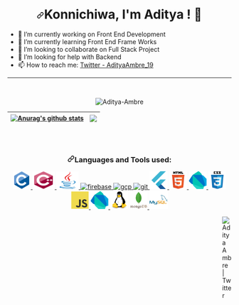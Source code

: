 <h1 align="center" dir="auto"><a id="user-content-Konnichiwa-im-aditya--" class="anchor" aria-hidden="true" href="#Konnichiwa-im-aditya--"><svg class="octicon octicon-link" viewBox="0 0 16 16" version="1.1" width="16" height="16" aria-hidden="true"><path fill-rule="evenodd" d="M7.775 3.275a.75.75 0 001.06 1.06l1.25-1.25a2 2 0 112.83 2.83l-2.5 2.5a2 2 0 01-2.83 0 .75.75 0 00-1.06 1.06 3.5 3.5 0 004.95 0l2.5-2.5a3.5 3.5 0 00-4.95-4.95l-1.25 1.25zm-4.69 9.64a2 2 0 010-2.83l2.5-2.5a2 2 0 012.83 0 .75.75 0 001.06-1.06 3.5 3.5 0 00-4.95 0l-2.5 2.5a3.5 3.5 0 004.95 4.95l1.25-1.25a.75.75 0 00-1.06-1.06l-1.25 1.25a2 2 0 01-2.83 0z"></path></svg></a>Konnichiwa, I'm Aditya ! <g-emoji class="g-emoji" alias="wave" fallback-src="https://github.githubassets.com/images/icons/emoji/unicode/1f44b.png">👋</g-emoji></h1>

- 🔭 I’m currently working on Front End Development
- 🌱 I’m currently learning Front End Frame Works
- 👯 I’m looking to collaborate on Full Stack Project
- 🤔 I’m looking for help with Backend 
- 📫 How to reach me: [Twitter - AdityaAmbre_19](https://twitter.com/AdityaAmbre_19)
<hr>
<br />

<p align="center" dir="auto"> <a target="_blank" rel="noopener noreferrer" ><img  alt="Aditya-Ambre" src="https://komarev.com/ghpvc/?username=Aditya-Ambre&amp;label=Profile%20views&amp;color=0e75b6&amp;style=flat" style="max-width: 100%;"></a> </p>

| <a href=""><img align="center" src="https://github-readme-streak-stats.herokuapp.com/?user=Aditya-Ambre&amp;%22%20alt=%22Aditya-Ambre&amp;theme=buefy&amp;" alt="Anurag's github stats" /></a> | <a href="https://github.com/anuraghazra/github-readme-stats"><img align="center" src="https://github-readme-stats.vercel.app/api/top-langs/?username=Aditya-Ambre&layout=compact&theme=buefy&hide_border=true" /></a> |
| ------------- | ------------- |


<!-- <a  target="_blank" rel="noopener noreferrer" >
  <img align="center"  src="https://github-readme-streak-stats.herokuapp.com/?user=Aditya-Ambre&amp;%22%20alt=%22Aditya-Ambre&amp;theme=buefy&amp;" style="max-width: 100%;">
</a> -->
<!---
#### Top Repositories


<a href="https://github.com/anuraghazra/github-readme-stats">
  <img align="center" src="https://github-readme-stats.vercel.app/api/pin/?username=Aditya-Ambre&repo=github-readme-stats&theme=buefy" />
</a>
<a href="https://github.com/anuraghazra/anuraghazra.github.io">
  <img align="center" src="https://github-readme-stats.vercel.app/api/pin/?username=Aditya-Ambre&repo=anuraghazra.github.io&theme=buefy" />
</a>
-->
<br />
<br />
 
<h3 align="center" dir="auto"><a id="user-content-languages-and-tools-used" class="anchor" aria-hidden="true" href="#languages-and-tools-used"><svg class="octicon octicon-link" viewBox="0 0 16 16" version="1.1" width="16" height="16" aria-hidden="true"><path fill-rule="evenodd" d="M7.775 3.275a.75.75 0 001.06 1.06l1.25-1.25a2 2 0 112.83 2.83l-2.5 2.5a2 2 0 01-2.83 0 .75.75 0 00-1.06 1.06 3.5 3.5 0 004.95 0l2.5-2.5a3.5 3.5 0 00-4.95-4.95l-1.25 1.25zm-4.69 9.64a2 2 0 010-2.83l2.5-2.5a2 2 0 012.83 0 .75.75 0 001.06-1.06 3.5 3.5 0 00-4.95 0l-2.5 2.5a3.5 3.5 0 004.95 4.95l1.25-1.25a.75.75 0 00-1.06-1.06l-1.25 1.25a2 2 0 01-2.83 0z"></path></svg></a>Languages and Tools used:</h3> 
 


<p align="center" dir="auto">  <a href="https://www.cprogramming.com/" rel="nofollow"> <img src="https://raw.githubusercontent.com/devicons/devicon/master/icons/c/c-original.svg" alt="c" width="40" height="40" style="max-width: 100%;"> </a><a href="https://www.w3schools.com/cpp/" rel="nofollow"> <img src="https://raw.githubusercontent.com/devicons/devicon/master/icons/cplusplus/cplusplus-original.svg" alt="cplusplus" width="50" height="40" style="max-width: 100%;"> </a><a href="https://www.w3schools.com/java/" rel="nofollow"> <img src="https://raw.githubusercontent.com/devicons/devicon/master/icons/java/java-original.svg" alt="java" width="50" height="40" style="max-width: 100%;"><a href="https://firebase.google.com/" rel="nofollow"> <img src="https://camo.githubusercontent.com/f95a10951b95c3e1cabbff45200a95322643e128f5e05c4cc7731a868f9fd069/68747470733a2f2f66697265626173652e676f6f676c652e636f6d2f646f776e6c6f6164732f6272616e642d67756964656c696e65732f504e472f6c6f676f2d766572746963616c2e706e67" alt="firebase" width="34" height="48" data-canonical-src="https://firebase.google.com/downloads/brand-guidelines/PNG/logo-vertical.png" style="max-width: 100%;"> </a> <a href="https://cloud.google.com" rel="nofollow"> <img src="https://camo.githubusercontent.com/582944f6627732531ce1a2e20ad43538d1896e16a5f159ea28fd137dbb8e798a/68747470733a2f2f7777772e766563746f726c6f676f2e7a6f6e652f6c6f676f732f676f6f676c655f636c6f75642f676f6f676c655f636c6f75642d69636f6e2e737667" alt="gcp" width="40" height="40" data-canonical-src="https://www.vectorlogo.zone/logos/google_cloud/google_cloud-icon.svg" style="max-width: 100%;"> </a> <a href="https://git-scm.com/" rel="nofollow"> <img src="https://camo.githubusercontent.com/fbfcb9e3dc648adc93bef37c718db16c52f617ad055a26de6dc3c21865c3321d/68747470733a2f2f7777772e766563746f726c6f676f2e7a6f6e652f6c6f676f732f6769742d73636d2f6769742d73636d2d69636f6e2e737667" alt="git" width="40" height="40" data-canonical-src="https://www.vectorlogo.zone/logos/git-scm/git-scm-icon.svg" style="max-width: 100%;"> </a> <a href="https://flutter.dev/" rel="nofollow"><img src="https://raw.githubusercontent.com/devicons/devicon/master/icons/flutter/flutter-original.svg" alt="flutter" width="40" height="40" style="max-width: 100%;"> </a> <a href="https://www.w3.org/html/" rel="nofollow"> <img src="https://raw.githubusercontent.com/devicons/devicon/master/icons/html5/html5-original-wordmark.svg" alt="html5" width="40" height="40" style="max-width: 100%;"> </a> <a href="https://dart.dev/" rel="nofollow"><img src="https://raw.githubusercontent.com/devicons/devicon/master/icons/dart/dart-original.svg" alt="dart" width="40" height="40" style="max-width: 100%;"> </a> <a href="https://www.w3.org/css/" rel="nofollow"> <img src="https://raw.githubusercontent.com/devicons/devicon/master/icons/css3/css3-original-wordmark.svg" alt="css" width="40" height="40" style="max-width: 100%;"> </a> <a href="https://developer.mozilla.org/en-US/docs/Web/JavaScript" rel="nofollow"> <img src="https://raw.githubusercontent.com/devicons/devicon/master/icons/javascript/javascript-original.svg" alt="javascript" width="40" height="40" style="max-width: 100%;"> </a><a href="https://dart.dev/" rel="nofollow"><img src="https://raw.githubusercontent.com/devicons/devicon/master/icons/dart/dart-original.svg" alt="dart" width="40" height="40" style="max-width: 100%;"> </a> <img src="https://raw.githubusercontent.com/devicons/devicon/master/icons/linux/linux-original.svg" alt="linux" width="40" height="40" style="max-width: 100%;"> </a> <a href="https://www.mongodb.com/" rel="nofollow"> <img src="https://raw.githubusercontent.com/devicons/devicon/master/icons/mongodb/mongodb-original-wordmark.svg" alt="mongodb" width="40" height="40" style="max-width: 100%;"> </a>  <a href="https://dev.mysql.com/" rel="nofollow"> <img src="https://raw.githubusercontent.com/devicons/devicon/master/icons/mysql/mysql-original-wordmark.svg" alt="mysql" width="42" height="42" style="max-width: 100%;"> </a>  </p>

<a href="https://twitter.com/AdityaAmbre_19">
  <img align="right" alt="Aditya Ambre | Twitter" width="21px" src="https://raw.githubusercontent.com/anuraghazra/anuraghazra/master/assets/twitter.svg" />
</a>
